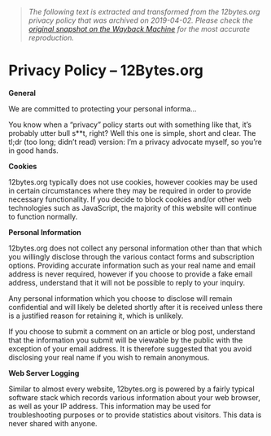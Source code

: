 > *The following text is extracted and transformed from the 12bytes.org privacy policy that was archived on 2019-04-02. Please check the [original snapshot on the Wayback Machine](https://web.archive.org/web/20190402021218id_/https%3A//12bytes.org/privacy-policy) for the most accurate reproduction.*

# Privacy Policy – 12Bytes.org

**General**

We are committed to protecting your personal informa…

You know when a “privacy” policy starts out with something like that, it’s probably utter bull s**t, right? Well this one is simple, short and clear. The tl;dr (too long; didn’t read) version: I’m a privacy advocate myself, so you’re in good hands.

 **Cookies**

12bytes.org typically does not use cookies, however cookies may be used in certain circumstances where they may be required in order to provide necessary functionality. If you decide to block cookies and/or other web technologies such as JavaScript, the majority of this website will continue to function normally.

 **Personal Information**

12bytes.org does not collect any personal information other than that which you willingly disclose through the various contact forms and subscription options. Providing accurate information such as your real name and email address is never required, however if you choose to provide a fake email address, understand that it will not be possible to reply to your inquiry.

Any personal information which you choose to disclose will remain confidential and will likely be deleted shortly after it is received unless there is a justified reason for retaining it, which is unlikely.

If you choose to submit a comment on an article or blog post, understand that the information you submit will be viewable by the public with the exception of your email address. It is therefore suggested that you avoid disclosing your real name if you wish to remain anonymous.

 **Web Server Logging**

Similar to almost every website, 12bytes.org is powered by a fairly typical software stack which records various information about your web browser, as well as your IP address. This information may be used for troubleshooting purposes or to provide statistics about visitors. This data is never shared with anyone.
